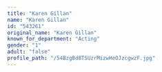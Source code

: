 ```yaml
---
title: "Karen Gillan"
name: "Karen Gillan"
id: "543261"
original_name: "Karen Gillan"
known_for_department: "Acting"
gender: "1"
adult: "false"
profile_path: "/54BzgBd8TSUzrMizwHeOJzcgwzF.jpg"
---
```

